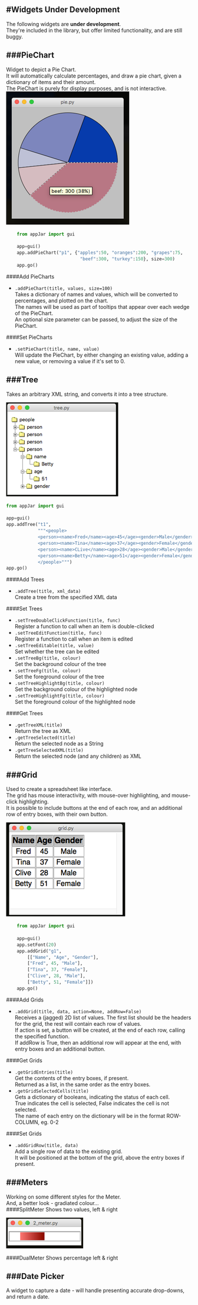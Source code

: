 #Widgets Under Development
----
The following widgets are **under development**.  
They're included in the library, but offer limited functionality, and are still buggy.  

###PieChart
---
Widget to depict a Pie Chart.  
It will automatically calculate percentages, and draw a pie chart, given a dictionary of items and their amount.  
The PieChart is purely for display purposes, and is not interactive.  
![PieChart](img/dev/pie.png)  

```python
    from appJar import gui

    app=gui()
    app.addPieChart("p1", {"apples":50, "oranges":200, "grapes":75,
                            "beef":300, "turkey":150}, size=300)
    app.go()
```

####Add PieCharts  
* `.addPieChart(title, values, size=100)`  
    Takes a dictionary of names and values, which will be converted to percentages, and plotted on the chart.  
    The names will be used as part of tooltips that appear over each wedge of the PieChart.  
    An optional size parameter can be passed, to adjust the size of the PieChart.  

####Set PieCharts  
* `.setPieChart(title, name, value)`  
    Will update the PieChart, by either changing an existing value, adding a new value, or removing a value if it's set to 0.  

###Tree
---
Takes an arbitrary XML string, and converts it into a tree structure.  

![TreeWidget](img/dev/tree.png)

```python
from appJar import gui

app=gui()
app.addTree("t1",
            """<people>
            <person><name>Fred</name><age>45</age><gender>Male</gender></person>
            <person><name>Tina</name><age>37</age><gender>Female</gender></person>
            <person><name>CLive</name><age>28</age><gender>Male</gender></person>
            <person><name>Betty</name><age>51</age><gender>Female</gender></person>
            </people>""")
app.go()
```

####Add Trees
* `.addTree(title, xml_data)`  
    Create a tree from the specified XML data  

####Set Trees
* `.setTreeDoubleClickFunction(title, func)`  
    Register a function to call when an item is double-clicked  
* `.setTreeEditFunction(title, func)`  
    Register a function to call when an item is edited  
* `.setTreeEditable(title, value)`  
    Set whether the tree can be edited  
* `.setTreeBg(title, colour)`  
    Set the background colour of the tree  
* `.setTreeFg(title, colour)`  
    Set the foreground colour of the tree  
* `.setTreeHighlightBg(title, colour)`  
    Set the background colour of the highlighted node    
* `.setTreeHighlightFg(title, colour)`  
    Set the foreground colour of the highlighted node  

####Get Trees  
* `.getTreeXML(title)`  
    Return the tree as XML  
* `.getTreeSelected(title)`  
    Return the selected node as a String
* `.getTreeSelectedXML(title)`  
    Return the selected node (and any children) as XML


###Grid
---
Used to create a spreadsheet like interface.  
The grid has mouse interactivity, with mouse-over highlighting, and mouse-click highlighting.  
It is possible to include buttons at the end of each row, and an additional row of entry boxes, with their own button.  

![Grid](img/dev/grid.png)  

```python
    from appJar import gui

    app=gui()
    app.setFont(20)
    app.addGrid("g1",
        [["Name", "Age", "Gender"],
        ["Fred", 45, "Male"],
        ["Tina", 37, "Female"],
        ["Clive", 28, "Male"],
        ["Betty", 51, "Female"]])
    app.go()
```

####Add Grids  

* `.addGrid(title, data, action=None, addRow=False)`  
    Receives a (jagged) 2D list of values. The first list should be the headers for the grid, the rest will contain each row of values.  
    If action is set, a button will be created, at the end of each row,  calling the specified function.  
    If addRow is True, then an additional row will appear at the end, with entry boxes and an additional button.  

####Get Grids  
* `.getGridEntries(title)`  
    Get the contents of the entry boxes, if present.  
    Returned as a list, in the same order as the entry boxes.  
* `.getGridSelectedCells(title)`  
    Gets a dictionary of booleans, indicating the status of each cell.  
    True indicates the cell is selected, False indicates the cell is not selected.  
    The name of each entry on the dictionary will be in the format ROW-COLUMN, eg. 0-2  

####Set Grids  

* `.addGridRow(title, data)`  
    Add a single row of data to the existing grid.  
    It will be positioned at the bottom of the grid, above the entry boxes if present.  

###Meters
---
Working on some different styles for the Meter.  
And, a better look - gradiated colour...  
####SplitMeter
Shows two values, left & right  

![SplitMeter](img/1_splitMeter.png)

####DualMeter
Shows percentage left & right  

###Date Picker
---
A widget to capture a date - will handle presenting accurate drop-downs, and return a date.  
